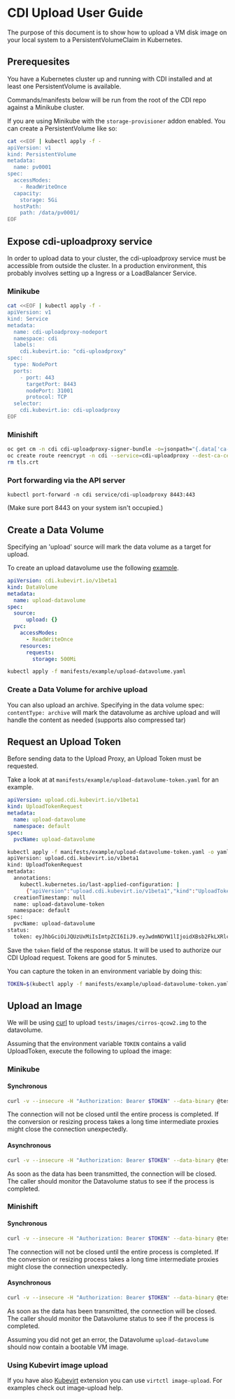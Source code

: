 # CDI Upload User Guide
The purpose of this document is to show how to upload a VM disk image on your local system to a PersistentVolumeClaim in Kubernetes.

## Prerequesites
You have a Kubernetes cluster up and running with CDI installed and at least one PersistentVolume is available.

Commands/manifests below will be run from the root of the CDI repo against a Minikube cluster.

If you are using Minikube with the `storage-provisioner` addon enabled.  You can create a PersistentVolume like so:

```bash
cat <<EOF | kubectl apply -f -
apiVersion: v1
kind: PersistentVolume
metadata:
  name: pv0001
spec:
  accessModes:
    - ReadWriteOnce
  capacity:
    storage: 5Gi
  hostPath:
    path: /data/pv0001/
EOF
```

## Expose cdi-uploadproxy service
In order to upload data to your cluster, the cdi-uploadproxy service must be accessible from outside the cluster.  In a production environment, this probably involves setting up a Ingress or a LoadBalancer Service.

### Minikube

```bash
cat <<EOF | kubectl apply -f -
apiVersion: v1
kind: Service
metadata:
  name: cdi-uploadproxy-nodeport
  namespace: cdi
  labels:
    cdi.kubevirt.io: "cdi-uploadproxy"
spec:
  type: NodePort
  ports:
    - port: 443
      targetPort: 8443
      nodePort: 31001
      protocol: TCP
  selector:
    cdi.kubevirt.io: cdi-uploadproxy
EOF
```

### Minishift

```bash
oc get cm -n cdi cdi-uploadproxy-signer-bundle -o=jsonpath="{.data['ca-bundle\.crt']}" > tls.crt && \
oc create route reencrypt -n cdi --service=cdi-uploadproxy --dest-ca-cert=tls.crt && \
rm tls.crt
```

### Port forwarding via the API server

`kubectl port-forward -n cdi service/cdi-uploadproxy 8443:443`

(Make sure port 8443 on your system isn't occupied.)

## Create a Data Volume
Specifying an 'upload' source will mark the data volume as a target for upload.

To create an upload datavolume use the following [example](../manifests/example/upload-datavolume.yaml).
```yaml
apiVersion: cdi.kubevirt.io/v1beta1
kind: DataVolume
metadata:
  name: upload-datavolume
spec:
  source:
      upload: {}
  pvc:
    accessModes:
      - ReadWriteOnce
    resources:
      requests:
        storage: 500Mi
```

```bash
kubectl apply -f manifests/example/upload-datavolume.yaml
```
### Create a Data Volume for archive upload

You can also upload an archive. Specifying in the data volume spec: `contentType: archive`
will mark the datavolume as archive upload and will handle the content as needed (supports also compressed tar)


## Request an Upload Token
Before sending data to the Upload Proxy, an Upload Token must be requested.

Take a look at at `manifests/example/upload-datavolume-token.yaml` for an example.
```yaml
apiVersion: upload.cdi.kubevirt.io/v1beta1
kind: UploadTokenRequest
metadata:
  name: upload-datavolume
  namespace: default
spec:
  pvcName: upload-datavolume

```
```bash
kubectl apply -f manifests/example/upload-datavolume-token.yaml -o yaml
apiVersion: upload.cdi.kubevirt.io/v1beta1
kind: UploadTokenRequest
metadata:
  annotations:
    kubectl.kubernetes.io/last-applied-configuration: |
      {"apiVersion":"upload.cdi.kubevirt.io/v1beta1","kind":"UploadTokenRequest","metadata":{"annotations":{},"name":"upload-datavolume-token","namespace":"default"},"spec":{"pvcName":"upload-datavolume"}}
  creationTimestamp: null
  name: upload-datavolume-token
  namespace: default
spec:
  pvcName: upload-datavolume
status:
  token: eyJhbGciOiJQUzUxMiIsImtpZCI6IiJ9.eyJwdmNOYW1lIjoidXBsb2FkLXRlc3QiLCJuYW1lc3BhY2UiOiJkZWZhdWx0IiwiY3JlYXRpb25UaW1lc3RhbXAiOiIyMDE4LTA5LTIxVDE4OjEyOjE5LjQwODI1MDQ4NFoifQ.JWk1VyvzSse3eFiBROKgGoLnOPCiYW9JdDWKXFROEL6XY0O5lFb1R0rwdfWwC3BBOtEA9mC9x3ZGYPnYWO-5G_r1fWKHjF-zifrCX_3Dhp3vfSq6Zfpu-vV0Qn0A3YkSCCmiC_nONAhVjEDuQsRFIKwYcxBoEOpye92ggH2u5FxQE7FwxxH6-RHun9tc_lIFX-ZFKnq7n5tWbjsTmAZI_4rDNgYkVFhFtENU6e-5_Ncokxs3YVzkbSrXweZpRmmaYQOmZhjXSLjKED_2FVq7tYeVueEEhKC_zJ-AEivstALPwPjiwyWXJyfE3dCmbA1sBKuNUrAaDlBvSAp1uPV9eQ
```

Save the `token` field of the response status.  It will be used to authorize our CDI Upload request. Tokens are good for 5 minutes.

You can capture the token in an environment variable by doing this:
```bash
TOKEN=$(kubectl apply -f manifests/example/upload-datavolume-token.yaml -o="jsonpath={.status.token}")
```

## Upload an Image
We will be using [curl](https://github.com/curl/curl) to upload `tests/images/cirros-qcow2.img` to the datavolume.

Assuming that the environment variable `TOKEN` contains a valid UploadToken, execute the following to upload the image:

### Minikube
#### Synchronous
```bash
curl -v --insecure -H "Authorization: Bearer $TOKEN" --data-binary @tests/images/cirros-qcow2.img https://$(minikube ip):31001/v1alpha1/upload
```
The connection will not be closed until the entire process is completed. If the conversion or resizing process takes a long time intermediate proxies might close the connection unexpectedly.

#### Asynchronous
```bash
curl -v --insecure -H "Authorization: Bearer $TOKEN" --data-binary @tests/images/cirros-qcow2.img https://$(minikube ip):31001/v1alpha1/upload-async
```
As soon as the data has been transmitted, the connection will be closed. The caller should monitor the Datavolume status to see if the process is completed.
### Minishift
#### Synchronous
```bash
curl -v --insecure -H "Authorization: Bearer $TOKEN" --data-binary @tests/images/cirros-qcow2.img https://cdi-uploadproxy-cdi.$(minishift ip).nip.io/v1alpha1/upload
```
The connection will not be closed until the entire process is completed. If the conversion or resizing process takes a long time intermediate proxies might close the connection unexpectedly.

#### Asynchronous
```bash
curl -v --insecure -H "Authorization: Bearer $TOKEN" --data-binary @tests/images/cirros-qcow2.img https://cdi-uploadproxy-cdi.$(minishift ip).nip.io/v1alpha1/upload-async
```
As soon as the data has been transmitted, the connection will be closed. The caller should monitor the Datavolume status to see if the process is completed.


Assuming you did not get an error, the Datavolume `upload-datavolume` should now contain a bootable VM image.

### Using Kubevirt image upload

If you have also [Kubevirt](https://github.com/kubevirt/kubevirt) extension you can use `virtctl image-upload`. For examples check out image-upload help.
